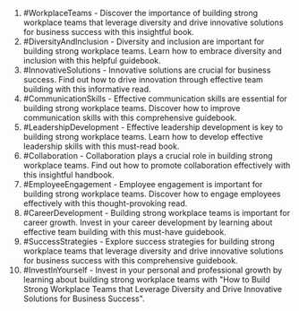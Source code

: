 1. #WorkplaceTeams - Discover the importance of building strong workplace teams that leverage diversity and drive innovative solutions for business success with this insightful book.
2. #DiversityAndInclusion - Diversity and inclusion are important for building strong workplace teams. Learn how to embrace diversity and inclusion with this helpful guidebook.
3. #InnovativeSolutions - Innovative solutions are crucial for business success. Find out how to drive innovation through effective team building with this informative read.
4. #CommunicationSkills - Effective communication skills are essential for building strong workplace teams. Discover how to improve communication skills with this comprehensive guidebook.
5. #LeadershipDevelopment - Effective leadership development is key to building strong workplace teams. Learn how to develop effective leadership skills with this must-read book.
6. #Collaboration - Collaboration plays a crucial role in building strong workplace teams. Find out how to promote collaboration effectively with this insightful handbook.
7. #EmployeeEngagement - Employee engagement is important for building strong workplace teams. Discover how to engage employees effectively with this thought-provoking read.
8. #CareerDevelopment - Building strong workplace teams is important for career growth. Invest in your career development by learning about effective team building with this must-have guidebook.
9. #SuccessStrategies - Explore success strategies for building strong workplace teams that leverage diversity and drive innovative solutions for business success with this comprehensive guidebook.
10. #InvestInYourself - Invest in your personal and professional growth by learning about building strong workplace teams with "How to Build Strong Workplace Teams that Leverage Diversity and Drive Innovative Solutions for Business Success".
